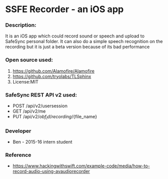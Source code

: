 SSFE Recorder - an iOS app
=======================
### Description:
It is an iOS app which could record sound or speech and upload to SafeSync personal folder.
It can also do a simple speech recognition on the recording but it is just a beta version because of its bad performance

### Open source used:
1. https://github.com/Alamofire/Alamofire
2. https://github.com/tryolabs/TLSphinx
3. License:MIT

### SafeSync REST API v2 used:
* POST /api/v2/usersession
* GET /api/v2/me
* PUT /api/v2/${obf_id}/recording/${file_name}

### Developer
* Ben - 2015-16 intern student

### Reference
* https://www.hackingwithswift.com/example-code/media/how-to-record-audio-using-avaudiorecorder